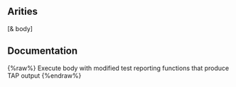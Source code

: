 ## Arities
[& body]

## Documentation
{%raw%}
Execute body with modified test reporting functions that produce
  TAP output
{%endraw%}
